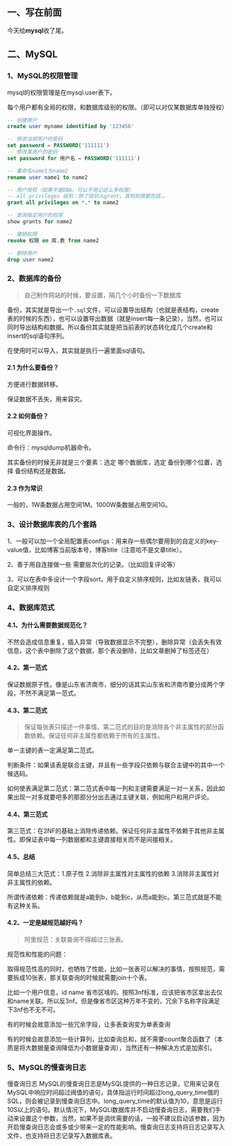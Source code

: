 ## 一、写在前面

今天给**mysql**收了尾。

## 二、MySQL

### 1、MySQL的权限管理

mysql的权限管理是在mysql.user表下。

每个用户都有全局的权限，和数据库级别的权限。（即可以对仅某数据库单独授权）

```sql
-- 创建用户
create user myname identified by '123456'

-- 修改当前用户的密码
set password = PASSWORD('111111')
-- 修改某用户的密码
set password for 用户名 = PASSWORD('111111')

-- 重命名name1为name2
rename user name1 to name2

-- 用户授权（如果不是DBA，可以不用记这么多权限）
-- all privileges 级别：除了给别人grant，其他权限都包括，。
grant all privileges on *.* to name2

-- 查询指定用户的权限
show grants for name2

-- 撤销权限
revoke 权限 on 库.表 from name2

-- 删除用户
drop user name2
```



### 2、数据库的备份

> 自己制作网站的时候，要设置，隔几个小时备份一下数据库

备份，其实就是导出一个`.sql`文件，可以设置导出结构（也就是表结构，create表的时候的东西），也可以设置导出数据（就是insert每一条记录），当然，也可以同时导出结构和数据。所以备份其实就是把当前表的状态转化成几个create和insert的sql语句序列。

在使用时可以导入，其实就是执行一遍里面sql语句。

#### 2.1 为什么要备份？

方便进行数据转移。

保证数据不丢失，用来容灾。

#### 2.2 如何备份？

可视化界面操作。

命令行：mysqldump机器命令。

其实备份的时候无非就是三个要素：选定 哪个数据库，选定 备份到哪个位置，选择 备份结构还是数据。

#### 2.3 作为常识

一般的，1W条数据占用空间1M。1000W条数据占用空间1G。

### 3、设计数据库表的几个套路

1、一般可以加一个全局配置表configs：用来存一些偶尔要用到的自定义的key-value值，比如博客当前版本号，博客title（注意哈不是文章title）。

2、善于用自连接做一些 需要层次化的记录。（比如回复评论等）

3、可以在表中多设计一个字段sort，用于自定义排序规则，比如友链表，我可以自定义排序规则

### 4、数据库范式

#### 4.1、为什么需要数据规范化？

不然会造成信息重复，插入异常（导致数据显示不完整），删除异常（会丢失有效信息，这个表中删除了这个数据，那个表没删除，比如文章删掉了标签还在） 

#### 4.2、第一范式

保证数据原子性。像是山东省济南市，细分的话其实山东省和济南市要分成两个字段，不然不满足第一范式。

#### 4.3、第二范式

> 保证每张表只描述一件事情。第二范式的目的是消除各个非主属性的部分函数依赖。保证任何非主属性都依赖于所有的主属性。

单一主键的表一定满足第二范式。

判断条件：如果该表是联合主键，并且有一些字段只依赖与联合主键中的其中一个候选码。

如何使表满足第二范式：第二范式表中每一列和主键需要满足一对一关系，因此如果出现一对多就要吧多的那部分分出去通过主键关联，例如用户和用户评论。

#### 4.4、第三范式

第三范式：在2NF的基础上消除传递依赖。保证任何非主属性不依赖于其他非主属性。即保证表中每一列数据都和主键直接相关而不是间接相关。

#### 4.5、总结

简单总结三大范式：1.原子性 2.消除非主属性对主属性的依赖 3.消除非主属性对非主属性的依赖。

所谓传递依赖：传递依赖就是a能到b，b能到c，从而a能到c。第三范式就是不能有这种关系。



#### 4.2、一定是越规范越好吗？

> 阿里规范：关联查询不得超过三张表。

规范性和性能的问题：

取得规范性高的同时，也牺牲了性能，比如一张表可以解决的事情，按照规范，需要拆成10张表，那关联查询的时候就需要join十个表。

比如一个用户信息，id name 省市区啥的。按照3nf标准，应该把省市区拿出去仅和name关联。所以反3nf。但是像省市区这种万年不变的，冗余下名称字段满足下3nf也不无不可。

有的时候会故意添加一些冗余字段，让多表查询变为单表查询

有的时候会故意添加一些计算列，比如查询总和，就不需要count聚合函数了（本质是将大数据量查询降低为小数据量查询），当然还有一种解决方式是加索引。

### 5、MySQL的慢查询日志

慢查询日志
MySQL的慢查询日志是MySQL提供的一种日志记录，它用来记录在MySQL中响应时间超过阀值的语句，具体指运行时间超过long_query_time值的SQL，则会被记录到慢查询日志中。long_query_time的默认值为10，意思是运行10S以上的语句。默认情况下，MySQLl数据库并不启动慢查询日志，需要我们手动来设置这个参数，当然，如果不是调优需要的话，一般不建议启动该参数，因为开启慢查询日志会或多或少带来一定的性能影响。慢查询日志支持将日志记录写入文件，也支持将日志记录写入数据库表。
